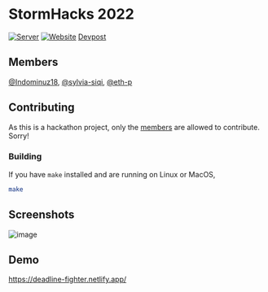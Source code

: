 # StormHacks 2022
[![Server](https://github.com/Indominuz18/StormHack/actions/workflows/server-ci.yaml/badge.svg)](https://github.com/Indominuz18/StormHack/actions/workflows/server-ci.yaml) [![Website](https://github.com/Indominuz18/StormHack/actions/workflows/web-ci.yaml/badge.svg)](https://github.com/Indominuz18/StormHack/actions/workflows/web-ci.yaml) [Devpost](https://devpost.com/software/deadline-fighter)

## Members
[@Indominuz18](https://github.com/Indominuz18), [@sylvia-siqi](https://github.com/sylvia-siqi), [@eth-p](https://github.com/eth-p)

## Contributing
As this is a hackathon project, only the [members](#members) are allowed to contribute. Sorry!

### Building
If you have `make` installed and are running on Linux or MacOS,
```bash
make
```

## Screenshots
![image](https://user-images.githubusercontent.com/32112321/154837096-111f1263-e49b-4209-bcbc-1914099b44cb.png)

## Demo
https://deadline-fighter.netlify.app/
